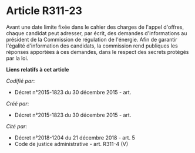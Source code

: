 # Article R311-23

Avant une date limite fixée dans le cahier des charges de l'appel d'offres, chaque candidat peut adresser, par écrit, des
demandes d'informations au président de la Commission de régulation de l'énergie. Afin de garantir l'égalité d'information
des candidats, la commission rend publiques les réponses apportées à ces demandes, dans le respect des secrets protégés par
la loi.

**Liens relatifs à cet article**

_Codifié par_:

  - Décret n°2015-1823 du 30 décembre 2015 - art.

_Créé par_:

  - Décret n°2015-1823 du 30 décembre 2015 - art.

_Cité par_:

  - Décret n°2018-1204 du 21 décembre 2018 - art. 5
  - Code de justice administrative - art. R311-4 (V)
